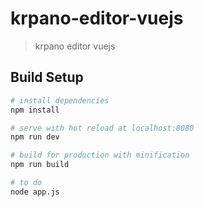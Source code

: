# krpano-editor-vuejs

> krpano editor vuejs

## Build Setup

``` bash
# install dependencies
npm install

# serve with hot reload at localhost:8080
npm run dev

# build for production with minification
npm run build

# to do 
node app.js
```
